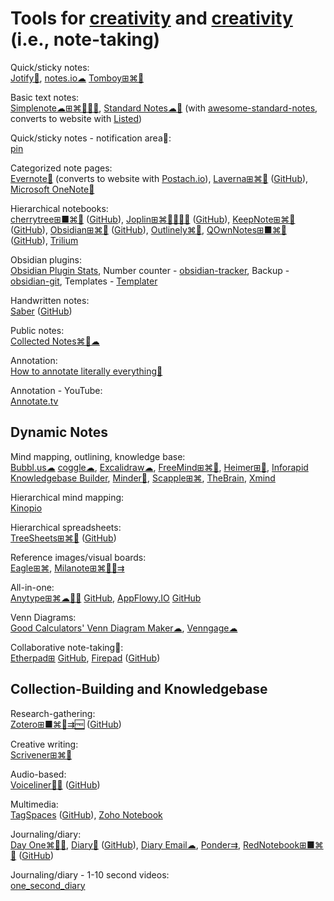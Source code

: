 
# Tools for [creativity](https://adequate.life/creativity/) and [creativity](https://adequate.life/success-4/) (i.e., note-taking)

Quick/sticky notes:  
[Jotify🍎](https://www.jotifyapp.com/),
[notes.io☁](http://notes.io/)
[Tomboy⊞⌘🐧](https://wiki.gnome.org/Apps/Tomboy)

Basic text notes:  
[Simplenote☁⊞⌘🐧🍎🤖](https://simplenote.com/),
[Standard Notes☁🐧](https://standardnotes.com/) (with [awesome-standard-notes](https://github.com/jonhadfield/awesome-standard-notes), converts to website with [Listed](https://listed.to/))

Quick/sticky notes - notification area🤖:  
[pin](https://github.com/nproth/pin)

Categorized note pages:  
[Evernote🧛](https://evernote.com/) (converts to website with [Postach.io](https://postach.io/)),
[Laverna⊞⌘🐧](https://laverna.cc/) ([GitHub](https://github.com/Laverna/laverna)),
[Microsoft OneNote🧛](https://www.onenote.com/)

Hierarchical notebooks:  
[cherrytree⊞■⌘🐧](https://www.giuspen.com/cherrytree/) ([GitHub](https://github.com/giuspen/cherrytree)),
[Joplin⊞⌘🐧🍎🤖💾](https://joplinapp.org/) ([GitHub](https://github.com/laurent22/joplin/)),
[KeepNote⊞⌘🐧](https://keepnote.org/) ([GitHub](https://github.com/mdrasmus/keepnote)),
[Obsidian⊞⌘🐧](https://obsidian.md/) ([GitHub](https://github.com/obsidianmd/obsidian-releases)),
[Outlinely⌘🍎](https://glamdevelopment.com/outlinely),
[QOwnNotes⊞■⌘🐧](https://www.qownnotes.org/) ([GitHub](https://github.com/pbek/QOwnNotes)),
[Trilium](https://github.com/zadam/trilium)

Obsidian plugins:  
[Obsidian Plugin Stats](https://obsidian-plugin-stats.vercel.app/),
Number counter - [obsidian-tracker](https://github.com/pyrochlore/obsidian-tracker),
Backup - [obsidian-git](https://github.com/denolehov/obsidian-git),
Templates - [Templater](https://silentvoid13.github.io/Templater/)

Handwritten notes:  
[Saber](https://saber.adil.hanney.org/) ([GitHub](https://github.com/saber-notes/saber))

Public notes:  
[Collected Notes⌘🍎☁](https://collectednotes.com/)

Annotation:  
[How to annotate literally everything💩](https://beepb00p.xyz/annotating.html)

Annotation - YouTube:  
[Annotate.tv](https://annotate.tv/)

## Dynamic Notes

Mind mapping, outlining, knowledge base:  
[Bubbl.us☁](https://bubbl.us/)
[coggle☁](https://coggle.it/),
[Excalidraw☁](https://excalidraw.com/),
[FreeMind⊞⌘🐧](http://freemind.sourceforge.net/wiki/index.php/Main_Page),
[Heimer⊞🐧](https://github.com/juzzlin/Heimer),
[Inforapid Knowledgebase Builder](http://www.buildyourmap.com/),
[Minder🐧](https://github.com/phase1geo/Minder),
[Scapple⊞⌘](https://www.literatureandlatte.com/scapple/overview),
[TheBrain](https://www.thebrain.com/),
[Xmind](https://xmind.app/)

Hierarchical mind mapping:  
[Kinopio](https://kinopio.club/)

Hierarchical spreadsheets:  
[TreeSheets⊞⌘🐧](http://strlen.com/treesheets/) ([GitHub](https://github.com/aardappel/treesheets))

Reference images/visual boards:  
[Eagle⊞⌘](https://eagle.cool/),
[Milanote⊞⌘🍎🤖⇉](https://milanote.com/)

All-in-one:  
[Anytype⊞⌘☁🍎🤖](https://anytype.io/) [GitHub](https://github.com/anyproto/anytype-ts),
[AppFlowy.IO](https://www.appflowy.io/) [GitHub](https://github.com/AppFlowy-IO/appflowy)

Venn Diagrams:  
[Good Calculators' Venn Diagram Maker☁](https://goodcalculators.com/venn-diagram-maker/),
[Venngage☁](https://venngage.com/features/venn-diagram-maker)

Collaborative note-taking🤝:  
[Etherpad⊞](https://etherpad.org/) [GitHub](https://github.com/ether/etherpad-lite),
[Firepad](https://firepad.io/) ([GitHub](https://github.com/FirebaseExtended/firepad))

## Collection-Building and Knowledgebase

Research-gathering:  
[Zotero⊞■⌘🐧⇉🆓](https://www.zotero.org/) ([GitHub](https://github.com/zotero/zotero))

Creative writing:  
[Scrivener⊞⌘🍎](https://www.literatureandlatte.com/scrivener/overview)

Audio-based:  
[Voiceliner🍎🤖](https://a9.io/voiceliner/) ([GitHub](https://github.com/maxkrieger/voiceliner))

Multimedia:  
[TagSpaces](https://www.tagspaces.org/) ([GitHub](https://github.com/tagspaces/tagspaces)),
[Zoho Notebook](https://www.zoho.com/notebook/)

Journaling/diary:  
[Day One⌘🍎🤖](https://dayoneapp.com/),
[Diary🤖](https://billthefarmer.github.io/diary/) ([GitHub](https://github.com/billthefarmer/diary)),
[Diary Email☁](https://diaryemail.com/),
[Ponder⇉](https://getponder.app/),
[RedNotebook⊞■⌘🐧](https://rednotebook.sourceforge.io/) ([GitHub](https://github.com/jendrikseipp/rednotebook))

Journaling/diary - 1-10 second videos:  
[one_second_diary](https://github.com/KyleKun/one_second_diary/)
